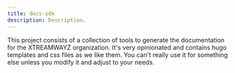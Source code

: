 ```yaml
---
title: docs-sdk
description: Description.
---
```


This project consists of a collection of tools to generate the documentation
for the XTREAMWAYZ organization. It's very opinionated and contains hugo templates
and css files as we like them. You can't really use it for something else
unless you modify it and adjust to your needs.
